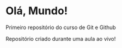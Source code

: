 # Olá, Mundo!
 Primeiro repositório do curso de Git e Github
 
 Repositório criado durante uma aula ao vivo!

<!--  -->